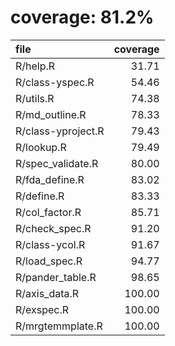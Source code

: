 # coverage: 81.2%

|file               | coverage|
|:------------------|--------:|
|R/help.R           |    31.71|
|R/class-yspec.R    |    54.46|
|R/utils.R          |    74.38|
|R/md_outline.R     |    78.33|
|R/class-yproject.R |    79.43|
|R/lookup.R         |    79.49|
|R/spec_validate.R  |    80.00|
|R/fda_define.R     |    83.02|
|R/define.R         |    83.33|
|R/col_factor.R     |    85.71|
|R/check_spec.R     |    91.20|
|R/class-ycol.R     |    91.67|
|R/load_spec.R      |    94.77|
|R/pander_table.R   |    98.65|
|R/axis_data.R      |   100.00|
|R/exspec.R         |   100.00|
|R/mrgtemmplate.R   |   100.00|

